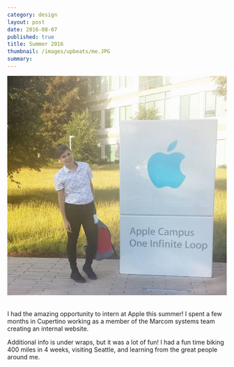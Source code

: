 ```yaml
---
category: design
layout: post
date: 2016-08-07
published: true
title: Summer 2016
thumbnail: /images/upbeats/me.JPG
summary: 
---
```


<div class = "post-image">
<img alt ="Staged last day photo" src= "/images/upbeats/me.JPG"/> <br/>
</div><br>

I had the amazing opportunity to intern at Apple this summer! I spent a few months in Cupertino working as a member of the Marcom systems team creating an internal website.

Additional info is under wraps, but it was a lot of fun! I had a fun time biking 400 miles in 4 weeks, visiting Seattle, and learning from the great people around me.
